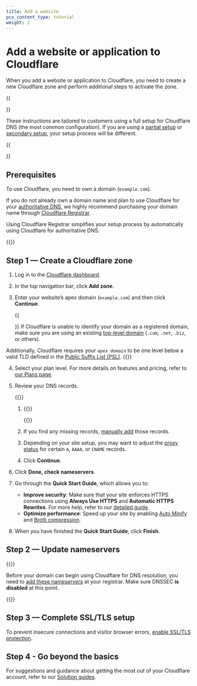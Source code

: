 ```yaml
---
title: Add a website
pcx_content_type: tutorial
weight: 2
---
```


# Add a website or application to Cloudflare

When you add a website or application to Cloudflare, you need to create a new Cloudflare zone and perform additional steps to activate the zone.

{{<Aside type="note">}}

These instructions are tailored to customers using a full setup for Cloudflare DNS (the most common configuration). If you are using a [partial setup](/dns/zone-setups/partial-setup/) or [secondary setup](/dns/zone-setups/zone-transfers/), your setup process will be different.

{{</Aside>}}

## Prerequisites

To use Cloudflare, you need to own a domain (`example.com`).

If you do not already own a domain name and plan to use Cloudflare for your [authoritative DNS](/dns/zone-setups/full-setup/), we highly recommend purchasing your domain name through [Cloudflare Registrar](/registrar/get-started/register-domain/).

Using Cloudflare Registrar simplifies your setup process by automatically using Cloudflare for authoritative DNS.

{{<render file="_disable_dnssec.md" productFolder="dns" >}}

## Step 1 — Create a Cloudflare zone

1. Log in to the [Cloudflare dashboard](https://dash.cloudflare.com/login).
2. In the top navigation bar, click **Add zone**.
3. Enter your website’s apex domain (`example.com`) and then click **Continue**.
    
    {{<Aside type="note">}}
If Cloudflare is unable to identify your domain as a registered domain, make sure you are using an existing [top-level domain](https://www.cloudflare.com/learning/dns/top-level-domain/) (`.com`, `.net`, `.biz`, or others).

Additionally, Cloudflare requires your `apex domain` to be one level below a valid TLD defined in the [Public Suffix List (PSL)](https://github.com/publicsuffix/list/blob/master/public_suffix_list.dat).
    {{</Aside>}}
    
4. Select your plan level. For more details on features and pricing, refer to [our Plans page](https://www.cloudflare.com/plans/#compare-features).
5. Review your DNS records.

    {{<render file="_dns-scan-intro.md" productFolder="dns" >}} <br />

    1. {{<render file="_dns-scan-procedure.md" productFolder="dns" >}}

        {{<render file="_dns-nxdomain-warning.md" productFolder="dns" >}}

    2. If you find any missing records, [manually add](/dns/manage-dns-records/how-to/create-dns-records/) those records.
    3. Depending on your site setup, you may want to adjust the [proxy status](/dns/manage-dns-records/reference/proxied-dns-records/) for certain `A`, `AAAA`, or `CNAME` records.
    4. Click **Continue**.

6. Click **Done, check nameservers**.
7. Go through the **Quick Start Guide**, which allows you to:
    
    - **Improve security**: Make sure that your site enforces HTTPS connections using **Always Use HTTPS** and **Automatic HTTPS Rewrites**. For more help, refer to our [detailed guide](/ssl/edge-certificates/encrypt-visitor-traffic/).
    - **Optimize performance**: Speed up your site by enabling [Auto Minify](/speed/optimization/content/auto-minify/) and [Brotli compression](/speed/optimization/content/brotli/).
 8. When you have finished the **Quick Start Guide**, click **Finish**.

## Step 2 — Update nameservers

{{<render file="_nameserver-preamble.md" productFolder="dns" >}}
<br/>

Before your domain can begin using Cloudflare for DNS resolution, you need to [add these nameservers](/dns/zone-setups/full-setup/setup/#update-your-nameservers) at your registrar. Make sure DNSSEC **is disabled** at this point.

{{<render file="_minimize-downtime-tip.md" productFolder="dns" >}}

## Step 3 — Complete SSL/TLS setup

To prevent insecure connections and visitor browser errors, [enable SSL/TLS protection](/ssl/get-started/).

## Step 4 - Go beyond the basics

For suggestions and guidance about getting the most out of your Cloudflare account, refer to our [Solution guides](/fundamentals/get-started/task-guides/).

